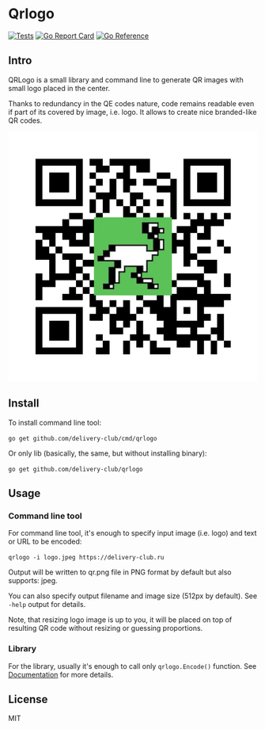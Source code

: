 # Qrlogo

[![Tests](https://github.com/delivery-club/qrlogo/workflows/Tests/badge.svg)](https://github.com/delivery-club/qrlogo/blob/master/.github/workflows/ci.yml)
[![Go Report Card](https://goreportcard.com/badge/github.com/delivery-club/qrlogo)](https://goreportcard.com/report/github.com/delivery-club/qrlogo)
[![Go Reference](https://pkg.go.dev/badge/github.com/delivery-club/qrlogo.svg)](https://pkg.go.dev/github.com/delivery-club/qrlogo)

## Intro

QRLogo is a small library and command line to generate QR images with small logo placed in the center.

Thanks to redundancy in the QE codes nature, code remains readable even if part of its covered by image, i.e. logo. It
allows to create nice branded-like QR codes.

![Demo](assets/qr.png)

## Install

To install command line tool:

```go get github.com/delivery-club/cmd/qrlogo```

Or only lib (basically, the same, but without installing binary):

```go get github.com/delivery-club/qrlogo```

## Usage

### Command line tool

For command line tool, it's enough to specify input image (i.e. logo) and text or URL to be encoded:

```qrlogo -i logo.jpeg https://delivery-club.ru```

Output will be written to qr.png file in PNG format by default but also supports: jpeg.

You can also specify output filename and image size (512px by default). See `-help` output for details.

Note, that resizing logo image is up to you, it will be placed on top of resulting QR code without resizing or guessing
proportions.

### Library

For the library, usually it's enough to call only `qrlogo.Encode()` function.
See [Documentation](https://godoc.org/github.com/delivery-club/qrlogo) for more details.

## License

MIT


